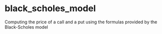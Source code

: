 # black_scholes_model
Computing the price of a call and a put using the formulas provided by the Black-Scholes model
